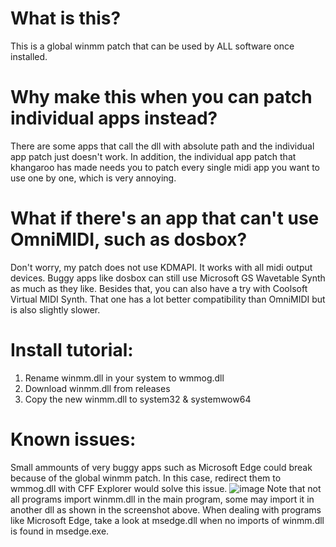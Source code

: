 # What is this? 
This is a global winmm patch that can be used by ALL software once installed. 

# Why make this when you can patch individual apps instead? 
There are some apps that call the dll with absolute path and the individual app patch just doesn't work. 
In addition, the individual app patch that khangaroo has made needs you to patch every single midi app you want to use one by one, which is very annoying. 

# What if there's an app that can't use OmniMIDI, such as dosbox? 
Don't worry, my patch does not use KDMAPI. It works with all midi output devices. 
Buggy apps like dosbox can still use Microsoft GS Wavetable Synth as much as they like. 
Besides that, you can also have a try with Coolsoft Virtual MIDI Synth. 
That one has a lot better compatibility than OmniMIDI but is also slightly slower. 

# Install tutorial: 
1. Rename winmm.dll in your system to wmmog.dll
2. Download winmm.dll from releases
3. Copy the new winmm.dll to system32 & systemwow64

# Known issues: 
Small ammounts of very buggy apps such as Microsoft Edge could break because of the global winmm patch. 
In this case, redirect them to wmmog.dll with CFF Explorer would solve this issue. 
![image](https://github.com/user-attachments/assets/48e34ac9-be5c-4459-96fb-a9e1adbe36a4)
Note that not all programs import winmm.dll in the main program, some may import it in another dll as shown in the screenshot above. 
When dealing with programs like Microsoft Edge, take a look at msedge.dll when no imports of winmm.dll is found in msedge.exe. 
